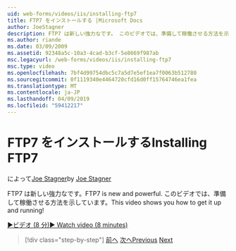 ```yaml
---
uid: web-forms/videos/iis/installing-ftp7
title: FTP7 をインストールする |Microsoft Docs
author: JoeStagner
description: FTP7 は新しい強力なです。 このビデオでは、準備して稼働させる方法を示しています。
ms.author: riande
ms.date: 03/09/2009
ms.assetid: 92348a5c-10a3-4cad-b3cf-5e8669f987ab
msc.legacyurl: /web-forms/videos/iis/installing-ftp7
msc.type: video
ms.openlocfilehash: 7bf4d99754dbc5c7a5d7e5ef1ea7f0063b512780
ms.sourcegitcommit: 0f1119340e4464720cfd16d0ff15764746ea1fea
ms.translationtype: MT
ms.contentlocale: ja-JP
ms.lasthandoff: 04/09/2019
ms.locfileid: "59412217"
---
```

# <a name="installing-ftp7"></a><span data-ttu-id="428bc-104">FTP7 をインストールする</span><span class="sxs-lookup"><span data-stu-id="428bc-104">Installing FTP7</span></span>

<span data-ttu-id="428bc-105">によって[Joe Stagner](https://github.com/JoeStagner)</span><span class="sxs-lookup"><span data-stu-id="428bc-105">by [Joe Stagner](https://github.com/JoeStagner)</span></span>

<span data-ttu-id="428bc-106">FTP7 は新しい強力なです。</span><span class="sxs-lookup"><span data-stu-id="428bc-106">FTP7 is new and powerful.</span></span> <span data-ttu-id="428bc-107">このビデオでは、準備して稼働させる方法を示しています。</span><span class="sxs-lookup"><span data-stu-id="428bc-107">This video shows you how to get it up and running!</span></span>

[<span data-ttu-id="428bc-108">&#9654;ビデオ (8 分)</span><span class="sxs-lookup"><span data-stu-id="428bc-108">&#9654; Watch video (8 minutes)</span></span>](https://channel9.msdn.com/Blogs/ASP-NET-Site-Videos/installing-ftp7)

> [!div class="step-by-step"]
> <span data-ttu-id="428bc-109">[前へ](creating-a-site-with-iis7-manager.md)
> [次へ](bit-rate-throttling.md)</span><span class="sxs-lookup"><span data-stu-id="428bc-109">[Previous](creating-a-site-with-iis7-manager.md)
[Next](bit-rate-throttling.md)</span></span>
